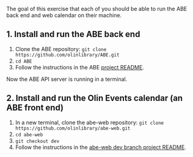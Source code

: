 The goal of this exercise that each of you should be able to run the ABE back end and web calendar on their machine.

## 1. Install and run the ABE back end

1. Clone the ABE repository: `git clone https://github.com/olinlibrary/ABE.git`
2. `cd ABE`
3. Follow the instructions in the ABE [project README](https://github.com/olinlibrary/ABE).

Now the ABE API server is running in a terminal.

## 2. Install and run the Olin Events calendar (an ABE front end)

1. In a new terminal, clone the abe-web repository: `git clone https://github.com/olinlibrary/abe-web.git`
2. `cd abe-web`
3. `git checkout dev`
4. Follow the instructions in the [abe-web dev branch project README](https://github.com/olinlibrary/abe-web/tree/dev).

